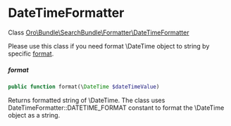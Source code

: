 DateTimeFormatter
=================

Class [Oro\Bundle\SearchBundle\Formatter\DateTimeFormatter](../../../../../../../platform/src/Oro/Bundle/SearchBundle/Formatter/DateTimeFormatter.php)

Please use this class if you need format \DateTime object to string by specific [format](../../../../../../../platform/src/Oro/Bundle/SearchBundle/Formatter/DateTimeFormatter.php#L7). 

##### format
```php
public function format(\DateTime $dateTimeValue)
```
Returns formatted string of \DateTime. The class uses DateTimeFormatter::DATETIME_FORMAT constant to format the \DateTime object as a string.